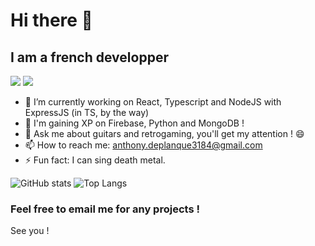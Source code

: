 # Hi there 👋

## I am a french developper

[<img src="https://github.com/AnthonyDeplanque/anthonyDeplanque/blob/main/twitter.png?raw=true">](https://twitter.com/Seteemio)   [<img src = "https://github.com/AnthonyDeplanque/anthonyDeplanque/blob/main/linkedin.png?raw=true">](https://www.linkedin.com/in/anthony-deplanque/)


- 🌱 I’m currently working on React, Typescript and NodeJS with ExpressJS (in TS, by the way)
- 📖 I'm gaining XP on Firebase, Python and MongoDB !
- 💬 Ask me about guitars and retrogaming, you'll get my attention ! 😄
- 📫 How to reach me: anthony.deplanque3184@gmail.com
- ⚡ Fun fact: I can sing death metal.



![GitHub stats](https://github-readme-stats.vercel.app/api?username=anthonyDeplanque&show_icons=true&theme=tokyonight)    ![Top Langs](https://github-readme-stats.vercel.app/api/top-langs/?username=anthonyDeplanque&theme=tokyonight)

### Feel free to email me for any projects !

See you !
